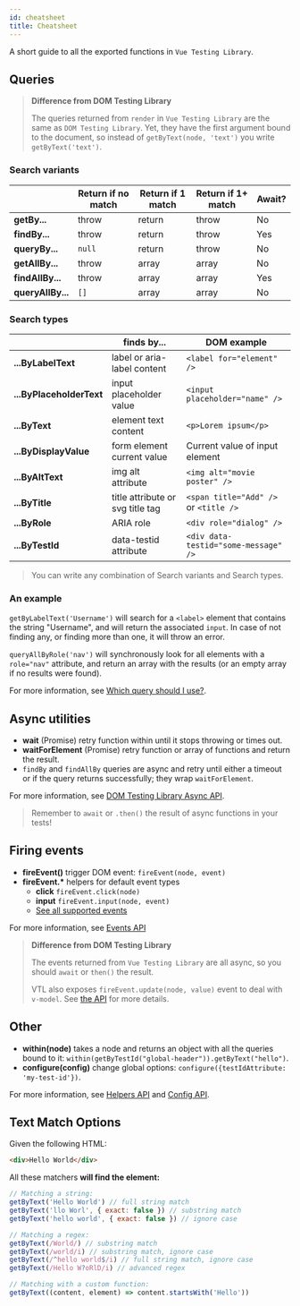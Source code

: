 ```yaml
---
id: cheatsheet
title: Cheatsheet
---
```


A short guide to all the exported functions in `Vue Testing Library`.

## Queries

> **Difference from DOM Testing Library**
>
> The queries returned from `render` in `Vue Testing Library` are the same as
> `DOM Testing Library`. Yet, they have the first argument bound to the
> document, so instead of `getByText(node, 'text')` you write
> `getByText('text')`.

### Search variants

|                   | Return if no match | Return if 1 match | Return if 1+ match | Await? |
| ----------------- | ------------------ | ----------------- | ------------------ | ------ |
| **getBy...**      | throw              | return            | throw              | No     |
| **findBy...**     | throw              | return            | throw              | Yes    |
| **queryBy...**    | `null`             | return            | throw              | No     |
| **getAllBy...**   | throw              | array             | array              | No     |
| **findAllBy...**  | throw              | array             | array              | Yes    |
| **queryAllBy...** | `[]`               | array             | array              | No     |

### Search types

|                          | finds by...                      | DOM example                           |
| ------------------------ | -------------------------------- | ------------------------------------- |
| **...ByLabelText**       | label or aria-label content      | `<label for="element" />`             |
| **...ByPlaceholderText** | input placeholder value          | `<input placeholder="name" />`        |
| **...ByText**            | element text content             | `<p>Lorem ipsum</p>`                  |
| **...ByDisplayValue**    | form element current value       | Current value of input element        |
| **...ByAltText**         | img alt attribute                | `<img alt="movie poster" />`          |
| **...ByTitle**           | title attribute or svg title tag | `<span title="Add" />` or `<title />` |
| **...ByRole**            | ARIA role                        | `<div role="dialog" />`               |
| **...ByTestId**          | data-testid attribute            | `<div data-testid="some-message" />`  |

> You can write any combination of Search variants and Search types.

### An example

`getByLabelText('Username')` will search for a `<label>` element that contains
the string "Username", and will return the associated `input`. In case of not
finding any, or finding more than one, it will throw an error.

`queryAllByRole('nav')` will synchronously look for all elements with a
`role="nav"` attribute, and return an array with the results (or an empty array
if no results were found).

For more information, see [Which query should I use?](guide-which-query.md).

## Async utilities

- **wait** (Promise) retry function within until it stops throwing or times out.
- **waitForElement** (Promise) retry function or array of functions and return
  the result.
- `findBy` and `findAllBy` queries are async and retry until either a timeout or
  if the query returns successfully; they wrap `waitForElement`.

For more information, see
[DOM Testing Library Async API](dom-testing-library/api-async.md).

> Remember to `await` or `.then()` the result of async functions in your tests!

## Firing events

- **fireEvent()** trigger DOM event: `fireEvent(node, event)`
- **fireEvent.\*** helpers for default event types
  - **click** `fireEvent.click(node)`
  - **input** `fireEvent.input(node, event)`
  - [See all supported events](https://github.com/testing-library/dom-testing-library/blob/master/src/event-map.js)

For more information, see [Events API](universal-api-events.md)

> **Difference from DOM Testing Library**
>
> The events returned from `Vue Testing Library` are all async, so you should
> `await` or `then()` the result.
>
> VTL also exposes `fireEvent.update(node, value)` event to deal with `v-model`.
> See [the API](vue-testing-library/api#updateelem-value) for more details.

## Other

- **within(node)** takes a node and returns an object with all the queries bound
  to it: `within(getByTestId("global-header")).getByText("hello")`.
- **configure(config)** change global options:
  `configure({testIdAttribute: 'my-test-id'})`.

For more information, see [Helpers API](dom-testing-library/api-helpers.md) and
[Config API](dom-testing-library/api-configuration.md).

## Text Match Options

Given the following HTML:

```html
<div>Hello World</div>
```

All these matchers **will find the element:**

```javascript
// Matching a string:
getByText('Hello World') // full string match
getByText('llo Worl', { exact: false }) // substring match
getByText('hello world', { exact: false }) // ignore case

// Matching a regex:
getByText(/World/) // substring match
getByText(/world/i) // substring match, ignore case
getByText(/^hello world$/i) // full string match, ignore case
getByText(/Hello W?oRlD/i) // advanced regex

// Matching with a custom function:
getByText((content, element) => content.startsWith('Hello'))
```
